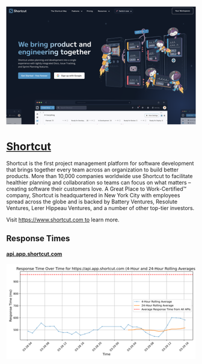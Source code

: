[![Visit Shortcut](imagePreview.png)](https://shortcut.com)

# [Shortcut](https://shortcut.com)

Shortcut is the first project management platform for software development that brings together every team across an organization to build better products. More than 10,000 companies worldwide use Shortcut to facilitate healthier planning and collaboration so teams can focus on what matters – creating software their customers love. A Great Place to Work-Certified™ company, Shortcut is headquartered in New York City with employees spread across the globe and is backed by Battery Ventures, Resolute Ventures, Lerer Hippeau Ventures, and a number of other top-tier investors.

Visit https://www.shortcut.com to learn more.

## Response Times

#### [api.app.shortcut.com](https://api.app.shortcut.com)

![api.app.shortcut.com](response-time-charts/6170692e6170702e73686f72746375742e636f6d.svg)
